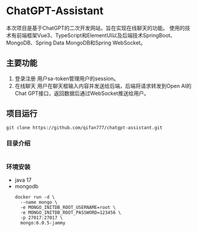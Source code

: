 # ChatGPT-Assistant

本次项目是基于ChatGPT的二次开发网站，旨在实现在线聊天的功能。 使用的技术有前端框架Vue3、TypeScript和ElementUI以及后端技术SpringBoot、MongoDB、Spring Data MongoDB和Spring WebSocket。
## 主要功能
1. 登录注册
    用户sa-token管理用户的session。
2. 在线聊天
   用户在聊天框输入内容并发送给后端，后端将请求转发到Open AI的Chat GPT接口，返回数据后通过WebSocket推送给用户。
## 项目运行
```shell
git clone https://github.com/qifan777/chatgpt-assistant.git
```
### 目录介绍
```shell

```
### 环境安装
- java 17
- mongodb
    ```shell
    docker run -d \
      --name mongo \
      -e MONGO_INITDB_ROOT_USERNAME=root \
      -e MONGO_INITDB_ROOT_PASSWORD=123456 \
      -p 27017:27017 \
      mongo:6.0.5-jammy
    ```
### 
